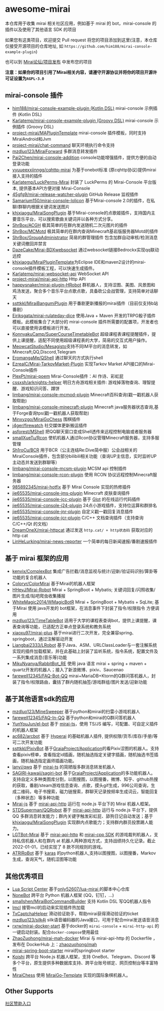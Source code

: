 # awesome-mirai

本仓库用于收集 mirai 相关社区应用，例如基于 mirai 的 bot，mirai-console 的插件以及使用了其他语言 SDK 的项目

如果您有这类项目，欢迎提交 Pull request 将您的项目添加到这里(注意，本仓库仅接受开源项目的仓库地址, 如 `https://github.com/him188/mirai-console-example-plugin`)

也可以到 [Mirai论坛/项目发布](https://mirai.mamoe.net/category/6/) 中发布您的项目

**注意：如果你的项目引用了Mirai相关内容，请遵守开源协议并将你的项目开源许可证设置为`AGPL-3.0`**

## mirai-console 插件
- [him188/mirai-console-example-plugin (Kotlin DSL)](https://github.com/him188/mirai-console-example-plugin) mirai-console 示例插件 (Kotlin DSL)
- [Karlatemp/mirai-console-example-plugin (Groovy DSL)](https://github.com/Karlatemp/mirai-console-example-plugin) mirai-console 示例插件 (Groovy DSL)
- [project-mirai/MAPluginTemplate](https://github.com/project-mirai/MAPluginTemplate) mirai-console 插件模板，同时支持MiraiAndroid和Jvm
- [project-mirai/chat-command](https://github.com/project-mirai/chat-command) 聊天环境执行命令支持
- [mzdluo123/MiraiForward](https://github.com/mzdluo123/MiraiForward) 多群消息转发插件
- [Pai2Chen/mirai-console-addition](https://github.com/Pai2Chen/mirai-console-addition) console功能增强插件，提供方便的自动登录功能
- [yyuueexxiinngg/cqhttp-mirai](https://github.com/yyuueexxiinngg/cqhttp-mirai) 为基于onebot标准 (原cqhttp协议)提供mirai接入支持的插件
- [Karlatemp/LuckPerms-Mirai](https://github.com/Karlatemp/LuckPerms-Mirai) 封装了 LuckPerms 的 Mirai-Console 平台版本, 提供基本API方便对接 Mirai-Console
- [45gfg9/mirai-release-watcher-plugin](https://github.com/45gfg9/mirai-release-watcher-plugin) GitHub Release 监视插件
- [Samarium150/mirai-console-lolicon](https://github.com/Samarium150/mirai-console-lolicon) 基于Mirai-console 2.0的插件，在私聊/群聊内根据关键词发送图片
- [khjxiaogu/MiraiSongPlugin](https://github.com/khjxiaogu/MiraiSongPlugin) 基于Mirai-console的点歌姬插件，支持国内主要音乐平台，可以搜索歌曲关键词并以各种方式分享。  
- [ShrBox/ACGH](https://github.com/ShrBox/ACGH) 极其简单的在群内发送随机二次元图片的插件  
- [ShrBox/MCMotd](https://github.com/ShrBox/MCMotd) 极其简单的在群内查询Minecraft基岩版服务器Motd的插件  
- [ShrBox/GroupAdministrator](https://github.com/ShrBox/GroupAdministrator) 简易的群管理插件 包含加群自动审核/检测消息关键词撤回并禁言  
- [DazeCake/Mirai-BDXwebsocket](https://github.com/DazeCake/Mirai-BDXwebsocket) 通过websocket链接Bedrockx实现qq联动远控 
- [khjxiaogu/MiraiPluginTemplate](https://github.com/khjxiaogu/MiraiPluginTemplate)为Eclipse IDE和maven2设计的mirai-console插件模板工程，可以快速生成插件。
- [Karlatemp/mirai-websocket-api](https://github.com/Karlatemp/mirai-websocket-api) WebSocket API
- [project-mirai/mirai-api-http](https://github.com/project-mirai/mirai-api-http) Http API
- [happysnaker/mirai-plugin-HRobot](https://github.com/happysnaker/mirai-plugin-HRobot) 群机器人，支持涩图、美图、风景图和鸡汤发送，聚合多个音乐平台点歌点歌，具备砍公会战管理，支持简单对话聊天
- [ssttkkl/MiraiBangumiPlugin](https://github.com/ssttkkl/MiraiBangumiPlugin) 用于番剧更新播报的mirai插件（目前仅支持b站番剧）
- [Eiriksgata/mirai-rulateday-dice](https://github.com/Eiriksgata/mirai-rulateday-dice) 使用Java + Maven 开发的TRPG骰子插件模板。此模板集合了大部分的 mirai-console 插件所需要的配置项，开发者也可以直接使用该模板进行开发。
- [KonnyakuCamp/SuperCourseTimetableBot](https://github.com/KonnyakuCamp/SuperCourseTimetableBot) 超级课程表课程提醒插件，提供上课提醒，适配不同使用超级课程表的大学，简易的交互式用户操作。
- [MeowcatStudio/Mesagisto](https://github.com/MeowCat-Studio/mesagisto)支持不同IM平台的消息转发，如Minecraft,QQ,Discord,Telegram
- [EromangaMe/QShell](https://github.com/EromangaMe/QShell) 通过聊天的方式执行shell
- [EzrealC/Mirai-TarkovMarket-Plugin](https://github.com/EzrealC/Mirai-TarkovMarket-Plugin) 实现Tarkov Market API接口的Mirai-Console插件
- [PlexPt/mirai-poem](https://github.com/PlexPt/mirai-poem) Mirai-Console插件：AI 作诗、彩虹屁
- [cssxsh/arknights-helper](https://github.com/cssxsh/arknights-helper) 明日方舟游戏相关插件: 游戏掉落物查询、理智提醒、游戏知识问答、蹲饼
- [limbang/mirai-console-mcmod-plugin](https://github.com/limbang/mirai-console-mcmod-plugin) Minecraft百科查询(戳一戳机器人获取帮助)
- [limbang/mirai-console-minecraft-plugin](https://github.com/limbang/mirai-console-minecraft-plugin) Minecraft java服务器状态查询,基于Forge查询tps(戳一戳机器人获取帮助)
- [Minxyzgo/MiraiGoChess](https://github.com/Minxyzgo/MiraiGoChess) 围棋插件
- [j4ger/firewatch](https://github.com/j4ger/firewatch) 社交媒体更新搬运插件
- [asforest/MShell](https://github.com/asforest/MShell) 把QQ聊天窗口变成Shell透传来远程控制电脑或者服务器
- [smallXueTu/Rcon](https://github.com/smallXueTu/Rcon) 使机机器人通过Rcon协议管理Minecraft服务器，支持多服管理
- [Sh1roCu/BCR](https://github.com/Sh1roCu/BCR) 用于BCR（公主连结Re:Dive简中服）公会战相关的MiraiConsole插件，包含部分bilibili相关功能（查询UP主信息，实时监听UP主动态并发送到群聊等）
- [limbang/mirai-console-mcsm-plugin](https://github.com/limbang/mirai-console-mcsm-plugin) MCSM api 控制插件
- [limbang/mirai-console-rcon-plugin](https://github.com/limbang/mirai-console-rcon-plugin) 使用 RCON 协议远程控制Minecraft服务器
- [985892345/mirai-hotfix](https://github.com/985892345/mirai-hotfix) 基于 Mirai Console 实现的热修插件
- [jie65535/mirai-console-jms-plugin](https://github.com/jie65535/mirai-console-jms-plugin) Minecraft 皮肤查询插件
- [jie65535/mirai-console-jcc-plugin](https://github.com/jie65535/mirai-console-jcc-plugin) 基于 [Glot](https://glot.io) 的在线运行代码插件
- [jie65535/mirai-console-j24-plugin](https://github.com/jie65535/mirai-console-j24-plugin) 24点小游戏插件，支持位运算和群排名
- [jie65535/mirai-console-jnr-plugin](https://github.com/jie65535/mirai-console-jnr-plugin) 自定义戳一戳回复消息插件
- [jie65535/mirai-console-jcr-plugin](https://github.com/jie65535/mirai-console-jcr-plugin) C/C++ 文档查询插件（支持查询 C/C++/Qt 的文档）
- [DreamOneX/mirai-httpcat](https://github.com/DreamOneX/mirai-httpcat) 通过发送 `http.cat/ + http状态码` 获取对应的 http cat
- [LinHeLurking/mirai-news-reporter](https://github.com/LinHeLurking/mirai-news-reporter) 一个简单的每日新闻速报/番剧速报插件

## 基于 mirai 框架的应用
- [kenvix/ComplexBot](https://github.com/kenvix/ComplexBot) 集成广告拦截/消息监视与统计/迎新/验证码识别/算卦等功能的复合机器人
- [Coloryr/ColorMirai](https://github.com/Coloryr/ColorMirai) 基于Mirai的机器人框架
- [HHeyJ/Mirai-Robot](https://github.com/HHeyJ/Mirai-Robot) Mirai + SpringBoot + Mybatis; 关键词回复/闪照收集/图片生成/贴吧爬虫收集播报
- [WhiteMagic2014/WMagicBotR](https://github.com/WhiteMagic2014/WMagicBotR) Mirai + SpringBoot + Mybatis + SqLite; 基于Mirai 使用 java开发的 bot框架，在消息事件下封装了指令/权限指令 方便调用
- [mzdluo123/TimeTableBot](https://github.com/mzdluo123/TimeTableBot) 适用于大学的课程表查询bot，提供上课提醒，课表查询等功能，已适配方正单点登录系统和教务系统
- [xiaoxu97/mirai-plus](https://github.com/xiaoxu97/mirai-plus) 基于mirai进行二次开发，完全兼容spring、springboot，通过注解驱动开发
- [Liangbai2333/LRobot](https://github.com/Liangbai2333/LRobot) 基于Java、ASM、URLClassLoader与一套注解系统实现的插件加载框架，并在此基础上封装了监听系统，指令系统，配置文件及一系列集成消息(音乐等)功能
- [MikuNyanya/RabbitBot_RE](https://github.com/MikuNyanya/RabbitBot_RE) 使用 java 语言 mirai + spring + maven + quartz开发的机器人；接入了新浪微博、pixiv、Saucenao
- [farewell12345/FAQ-Bot-QQ](https://github.com/farewell12345/FAQ-Bot-QQ) mirai+MariaDB+Ktorm的Q群问答机器人，封装了指令/权限路由，囊括了群内随机抽签/游戏群组/图片发送/迎新功能

## 基于其他语言sdk的应用
- [mzdluo123/MineSweeper](https://github.com/mzdluo123/MineSweeper) 基于python和mirai的扫雷小游戏机器人
- [farewell12345/FAQ-In-QQ](https://github.com/farewell12345/FAQ-In-QQ) 基于python和mirai的Q群问答机器人
- [YunYouJun/el-bot](https://github.com/YunYouJun/el-bot) 基于 [mirai-ts](https://github.com/YunYouJun/mirai-ts)，使用 TS/JS 编写，可配置、可自定义插件的机器人框架
- [ac682/arcbot](https://github.com/ac682/arcbot) 基于 [Hyperai](https://github.com/theGravityLab/ProjHyperai) 的基础机器人插件, 提供权限/货币/库存/手册/等可二次开发功能
- [ssttkkl/PixivBot](https://github.com/ssttkkl/PixivBot) 基于[GraiaProject/Application](https://github.com/GraiaProject/Application)的看Pixiv涩图的机器人。支持查看pixiv榜单，查看指定id插画，随机抽选指定关键字插画，随机抽选书签插画，随机抽选指定画师插画功能。
- [lanyi/qwq](https://github.com/BSG-75/qwq) 基于 [mirai-ts](https://github.com/YunYouJun/mirai-ts) 的简陋版多群消息转发机器人
- [SAGIRI-kawaii/sagiri-bot](https://github.com/SAGIRI-kawaii/sagiri-bot) 基于[GraiaProject/Application](https://github.com/GraiaProject/Application)的多功能机器人。支持自定义多种类图库分割，以图搜图，以图搜番，微博、知乎、github热搜的获取，番剧/steam游戏信息查询、点歌，摸头gif生成，996公司查询，生成二维码，电子书搜索，磁力链搜索，群聊天记录按频率生成词云，智能回复（多种状态）等多种功能
- [Mirai-js](https://github.com/drinkal/Mirai-js) 基于 [mirai-api-http](https://github.com/project-mirai/mirai-api-http) 运行在 node.js 平台下的 Mirai 机器人框架。
- [STDSuperman/QQRobot](https://github.com/STDSuperman/QQRobot) 基于 [mirai-api-http](https://github.com/project-mirai/mirai-api-http) 运行与 node.js 平台下，提供 QQ 多群消息转发能力；群内关键字触发彩虹屁、舔狗日记自动发送；基于 [khjxiaogu/MiraiSongPlugin](https://github.com/khjxiaogu/MiraiSongPlugin) 实现群内点歌能力；支持群内群员投票踢人能力。
- [LGTBot-Mirai](https://github.com/slontia/lgtbot-mirai) 基于 [mirai-api-http](https://github.com/project-mirai/mirai-api-http) 和 [mirai-cpp SDK](https://github.com/cyanray/mirai-cpp) 的游戏裁判机器人，支持私信机器人和在群内 at 机器人两种游戏方式，支持战绩持久化记录。截止 2022-01-01，已经实现了 8 款不同规则的游戏。  
- [ATRIRoBot](https://github.com/ShiroDoMain/ATRI-qqbot) 基于 [karas](https://github.com/ShiroDoMain/karas) 的python机器人,支持以图搜图，以图搜番，Markov生成，查询天气，随机涩图等功能  

## 其他优秀项目

- [Lua Script Center](https://gitee.com/ooooonly/lua-mirai-project/tree/master/ScriptCenter) 基于[only52607/lua-mirai ](https://github.com/only52607/lua-mirai) 的脚本中心仓库
- [NoneBot](https://github.com/nonebot/nonebot2) 跨平台 Python 机器人框架 (QQ，钉钉，...)
- [smallshen/MiraiBotCommandBuilder](https://github.com/smallshen/MiraiBotCommandBuilder) 支持 Kotlin DSL 写QQ机器人指令
- [lmcl](https://github.com/lc6a/lmcl) 接管mcl的启动来实现插件热加载
- [TxCaptchaHelper](https://github.com/mzdluo123/TxCaptchaHelper) 滑动验证助手，帮助mirai获得滑动验证的ticket
- [mzdluo123/silk4j](https://github.com/mzdluo123/silk4j) silk语音编码器的Java接口，可用于配合mirai发送语音消息
- [rxrw/mirai-docker-start](https://github.com/rxrw/mirai-docker-starter) 基于docker的 `mirai-console` + `mirai-http-api` 的一键启动封装。配合`docker-compose`使用最佳
- [ZhaoZuohong/mirai-mah-docker](https://github.com/ZhaoZuohong/mirai-mah-docker) Mirai 与 mirai-api-http 的 Dockerfile ，发布在 DockerHub 上：[zhaozuohong/mah](https://hub.docker.com/r/zhaozuohong/mah)
- [mirai-spring-boot-starter](https://github.com/mzdluo123/mirai-spring-boot-starter) mirai的springboot starter
- [Koishi](https://github.com/koishijs/koishi) 跨平台 Node.js 机器人框架，支持 OneBot、Telegram、Discord 等多个平台，原生提供多种数据库支持、跨平台账号绑定、网页控制台等丰富特性
- [MiraiChess](https://github.com/aimerneige/MiraiChess) 使用 [MiraiGo-Template](https://github.com/Logiase/MiraiGo-Template) 实现的国际象棋机器人。

## Other Supports
[社区赞助入口](https://github.com/project-mirai/mirai-sponsor)
